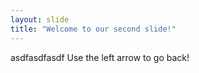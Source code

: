 ```yaml
---
layout: slide
title: "Welcome to our second slide!"
---
```

asdfasdfasdf
Use the left arrow to go back!
